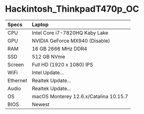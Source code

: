 # Hackintosh_ThinkpadT470p_OC
| Specs | Laptop |
| :-- | :-- |
| CPU | Intel Core i7-7820HQ Kaby Lake
| GPU | NVIDIA GeForce MX940 (Disable)
| RAM | 16 GB 2666 MHz DDR4 
| SSD | 512 GB NVme
| Screen | Full HD (1920 x 1080) IPS
| WiFi | Intel Update...
| Ethernet | Realtek Update...
| Audio | Realtek Update...
| OS | macOS Monterey 12.6.x/Catalina 10.15.7 |
| BIOS | Newest |
